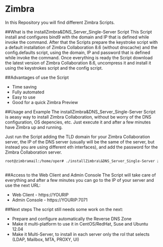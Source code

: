 # Zimbra
In this Repository you will find different Zimbra Scripts.

##What is the installZimbra&DNS_Server_Single-Server Script
This Script install and configures bind9 with the domain and IP that is defined while invoke the command. After that the Scripts prepare the keystroke script with a default installation of Zimbra Collaboration 8.6 (without dnscache) and the config.defaults script, using the domain, IP and password that is defined while invoke the command. Once everything is ready the Script download the latest version of Zimbra Collaboration 8.6, uncompress it and install it using the keystrokes script and the config script.

##Advantages of use the Script
 * Time saving
 * Fully automated
 * Easy to use 
 * Good for a quick Zimbra Preview

##Usage and Example
The installZimbra&DNS_Server_Single-Server Script is aeasy way to install Zimbra Collaboration, without be worry of the DNS configuration, OS depencies, etc. Just execute it and after a few minutes have Zimbra up and running.

Just run the Script adding the TLD domain for your Zimbra Collaboration server, the IP of the DNS server (usually will be the same of the server, but instead you are using different eth interfaces), and add the password for the Zimbra Collaboration server. 
```bash
root@zimbramail:/home/oper# ./installZimbra\&DNS_Server_Single-Server zimbralab.local 192.168.211.40 Zimbra2015
 
```
##Access to the Web Client and Admin Console
The Script will take care of everything and after a few minutes you can go to the IP of your server and use the next URL:
 * Web Client - https://YOURIP
 * Admin Console - https://YOURIP:7071
 
##Next steps
The script still needs some work on the next:
 * Prepare and configure automatically the Reverse DNS Zone
 * Make it multi-platform to use it in CentOS/RedHat, Suse and Ubuntu 12.04
 * Make it Multi-Server, to install in each server only the rol that selects (LDAP, Mailbox, MTA, PROXY, UI)
